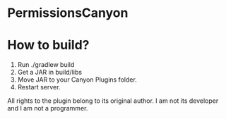 # PermissionsCanyon
# How to build?
1. Run ./gradlew build
2. Get a JAR in build/libs
3. Move JAR to your Canyon Plugins folder.
4. Restart server.

All rights to the plugin belong to its original author. I am not its developer and I am not a programmer.
